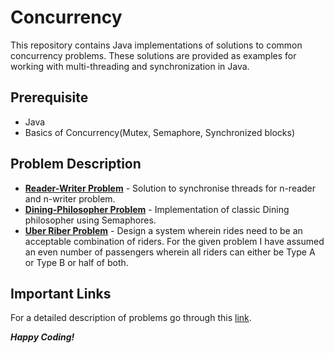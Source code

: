 # Concurrency

This repository contains Java implementations of solutions to common concurrency problems. These solutions are provided as examples for working with multi-threading and synchronization in Java. 

## Prerequisite 
* Java 
* Basics of Concurrency(Mutex, Semaphore, Synchronized blocks)

## Problem Description 

* **[Reader-Writer Problem](https://github.com/naruto-4/Concurrency/blob/main/ReaderWriterProblem.java)** - Solution to synchronise threads for n-reader and n-writer problem.
* **[Dining-Philosopher Problem](https://github.com/naruto-4/Concurrency/blob/main/DiningPhilosopherProblem.java)** - Implementation of classic Dining philosopher using Semaphores.
* **[Uber Riber Problem](https://github.com/naruto-4/Concurrency/blob/main/UberRiderProblem.java)** - Design a system wherein rides need to be an acceptable combination of riders. For the given problem I have assumed an even number of passengers wherein all riders can either be Type A or Type B or half of both.


## Important Links
For a detailed description of problems go through this [link](https://www.educative.io/blog/top-five-concurrency-interview-questions-for-software-engineers).

***Happy Coding!***

